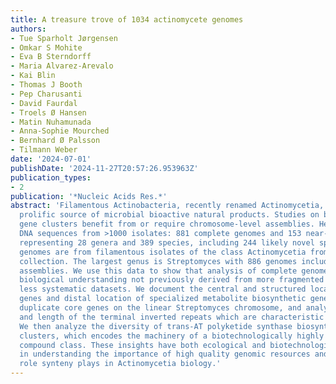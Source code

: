 ```yaml
---
title: A treasure trove of 1034 actinomycete genomes
authors:
- Tue Sparholt Jørgensen
- Omkar S Mohite
- Eva B Sterndorff
- Maria Alvarez-Arevalo
- Kai Blin
- Thomas J Booth
- Pep Charusanti
- David Faurdal
- Troels Ø Hansen
- Matin Nuhamunada
- Anna-Sophie Mourched
- Bernhard Ø Palsson
- Tilmann Weber
date: '2024-07-01'
publishDate: '2024-11-27T20:57:26.953963Z'
publication_types:
- 2
publication: '*Nucleic Acids Res.*'
abstract: 'Filamentous Actinobacteria, recently renamed Actinomycetia, are the most
  prolific source of microbial bioactive natural products. Studies on biosynthetic
  gene clusters benefit from or require chromosome-level assemblies. Here, we provide
  DNA sequences from >1000 isolates: 881 complete genomes and 153 near-complete genomes,
  representing 28 genera and 389 species, including 244 likely novel species. All
  genomes are from filamentous isolates of the class Actinomycetia from the NBC culture
  collection. The largest genus is Streptomyces with 886 genomes including 742 complete
  assemblies. We use this data to show that analysis of complete genomes can bring
  biological understanding not previously derived from more fragmented sequences or
  less systematic datasets. We document the central and structured location of core
  genes and distal location of specialized metabolite biosynthetic gene clusters and
  duplicate core genes on the linear Streptomyces chromosome, and analyze the content
  and length of the terminal inverted repeats which are characteristic for Streptomyces.
  We then analyze the diversity of trans-AT polyketide synthase biosynthetic gene
  clusters, which encodes the machinery of a biotechnologically highly interesting
  compound class. These insights have both ecological and biotechnological implications
  in understanding the importance of high quality genomic resources and the complex
  role synteny plays in Actinomycetia biology.'
---
```

